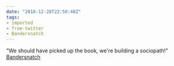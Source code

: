 ```yaml
---
date: "2018-12-28T22:50:48Z"
tags:
- imported
- from-twitter
- Bandersnatch
---
```

"We should have picked up the book, we're building a sociopath\!" [Bandersnatch](/tags/Bandersnatch)

